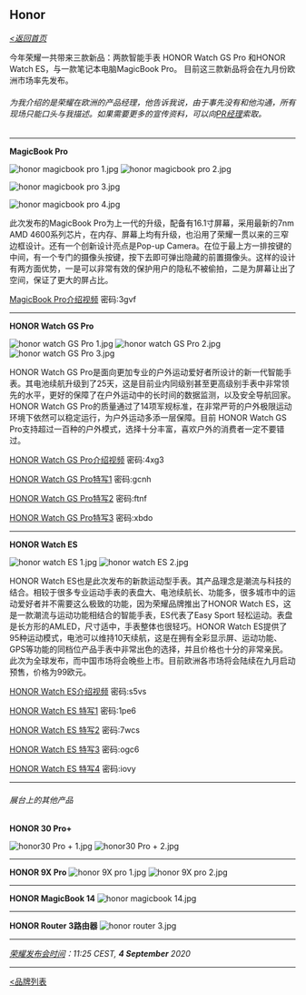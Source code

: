 ## Honor ## 

_[<返回首页](https://github.com/Jeremiah-Y/IFA2020/blob/master/IFA%202020%20%E6%8A%A5%E9%81%93%E8%AE%A1%E5%88%92/IFA2020%20%E6%8A%A5%E9%81%93%E8%AE%A1%E5%88%92.md)_

今年荣耀一共带来三款新品：两款智能手表 HONOR Watch GS Pro 和HONOR Watch ES，与一款笔记本电脑MagicBook Pro。 目前这三款新品将会在九月份欧洲市场率先发布。

###### _为我介绍的是荣耀在欧洲的产品经理，他告诉我说，由于事先没有和他沟通，所有现场只能口头与我描述。如果需要更多的宣传资料，可以向[PR经理](https://github.com/Jeremiah-Y/IFA2020/blob/master/IFA%202020%20%E6%8A%A5%E9%81%93%E8%AE%A1%E5%88%92/img/9.5/honor%20pic%20/honor%20PR%E7%BB%8F%E7%90%86%E5%90%8D%E7%89%87.jpeg)索取。_
 
 ---
 **MagicBook Pro**
 
 ![honor magicbook pro 1.jpg](https://github.com/Jeremiah-Y/IFA2020/blob/master/IFA%202020%20%E6%8A%A5%E9%81%93%E8%AE%A1%E5%88%92/img/9.5/honor%20pic%20/honor%20magicbook%20pro%201.jpg)
 ![honor magicbook pro 2.jpg](https://github.com/Jeremiah-Y/IFA2020/blob/master/IFA%202020%20%E6%8A%A5%E9%81%93%E8%AE%A1%E5%88%92/img/9.5/honor%20pic%20/honor%20magicbook%20pro%202.jpg)
 
![honor magicbook pro 3.jpg](https://github.com/Jeremiah-Y/IFA2020/blob/master/IFA%202020%20%E6%8A%A5%E9%81%93%E8%AE%A1%E5%88%92/img/9.5/honor%20pic%20/honor%20magicbook%20pro%203.png)

![honor magicbook pro 4.jpg](https://github.com/Jeremiah-Y/IFA2020/blob/master/IFA%202020%20%E6%8A%A5%E9%81%93%E8%AE%A1%E5%88%92/img/9.5/honor%20pic%20/honor%20magicbook%20pro%204.png)
  
  此次发布的MagicBook Pro为上一代的升级，配备有16.1寸屏幕，采用最新的7nm AMD 4600系列芯片，在内存、屏幕上均有升级，也沿用了荣耀一贯以来的三窄边框设计。还有一个创新设计亮点是Pop-up Camera。在位于最上方一排按键的中间，有一个专门的摄像头按键，按下去即可弹出隐藏的前置摄像头。这样的设计有两方面优势，一是可以非常有效的保护用户的隐私不被偷拍，二是为屏幕让出了空间，保证了更大的屏占比。
  
  [MagicBook Pro介绍视频](https://pan.baidu.com/s/15d2q-k0-F7IL5HI7Eg9rVw)   密码:3gvf
 
 ---
 **HONOR Watch GS Pro**
 
 ![honor watch GS Pro 1.jpg](https://github.com/Jeremiah-Y/IFA2020/blob/master/IFA%202020%20%E6%8A%A5%E9%81%93%E8%AE%A1%E5%88%92/img/9.5/honor%20pic%20/honor%20watch%20GS%20Pro%201.jpg)
 ![honor watch GS Pro 2.jpg](https://github.com/Jeremiah-Y/IFA2020/blob/master/IFA%202020%20%E6%8A%A5%E9%81%93%E8%AE%A1%E5%88%92/img/9.5/honor%20pic%20/honor%20watch%20GS%20Pro%202.jpg)
 ![honor watch GS Pro 3.jpg](https://github.com/Jeremiah-Y/IFA2020/blob/master/IFA%202020%20%E6%8A%A5%E9%81%93%E8%AE%A1%E5%88%92/img/9.5/honor%20pic%20/honor%20watch%20GS%20Pro%203.jpg)
 
 HONOR Watch GS Pro是面向更加专业的户外运动爱好者所设计的新一代智能手表。其电池续航升级到了25天，这是目前业内同级别甚至更高级别手表中非常领先的水平，更好的保障了在户外运动中的长时间的数据监测，以及安全导航回家。 HONOR Watch GS Pro的质量通过了14项军规标准，在非常严苛的户外极限运动环境下依然可以稳定运行，为户外运动多添一层保障。目前 HONOR Watch GS Pro支持超过一百种的户外模式，选择十分丰富，喜欢户外的消费者一定不要错过。
 
 [HONOR Watch GS Pro介绍视频](https://pan.baidu.com/s/1Z7b-OJLqFwY8Fl45sAbzIg)   密码:4xg3
 
 [HONOR Watch GS Pro特写1](https://pan.baidu.com/s/1WpS_-mLaaGiFr6Kgdf2b9Q)   密码:gcnh
 
 [HONOR Watch GS Pro特写2](https://pan.baidu.com/s/1d8SX4A1TO2JmFHkhtrLLzw)   密码:ftnf
 
  [HONOR Watch GS Pro特写3](https://pan.baidu.com/s/1605eYEZgTcKzbCVKlo99uA)   密码:xbdo
 
 ---
 
  **HONOR Watch ES**
 
![honor watch ES 1.jpg](https://github.com/Jeremiah-Y/IFA2020/blob/master/IFA%202020%20%E6%8A%A5%E9%81%93%E8%AE%A1%E5%88%92/img/9.5/honor%20pic%20/honor%20watch%20ES%201.jpg)
![honor watch ES 2.jpg](https://github.com/Jeremiah-Y/IFA2020/blob/master/IFA%202020%20%E6%8A%A5%E9%81%93%E8%AE%A1%E5%88%92/img/9.5/honor%20pic%20/honor%20watch%20ES%202.jpg)
  
HONOR Watch ES也是此次发布的新款运动型手表。其产品理念是潮流与科技的结合。相较于很多专业运动手表的表盘大、电池续航长、功能多，很多城市中的运动爱好者并不需要这么极致的功能，因为荣耀品牌推出了HONOR Watch ES，这是一款潮流与运动功能相结合的智能手表，ES代表了Easy Sport 轻松运动。表盘是长方形的AMLED，尺寸适中，手表整体也很轻巧。HONOR Watch ES提供了95种运动模式，电池可以维持10天续航，这是在拥有全彩显示屏、运动功能、GPS等功能的同档位产品手表中非常出色的选择，并且价格也十分的非常亲民。此次为全球发布，而中国市场将会晚些上市。目前欧洲各市场将会陆续在九月启动预售，价格为99欧元。 
  
[HONOR Watch ES介绍视频](https://pan.baidu.com/s/1wa82aF2M9g2Fv3lXmp65dw)  密码:s5vs
  
  
[HONOR Watch ES 特写1](https://pan.baidu.com/s/1u6oywW9akjMt_vVfoIXrgQ)  密码:1pe6

[HONOR Watch ES 特写2](https://pan.baidu.com/s/122q3ZcxqAUuxO6BTtzkwlg)   密码:7wcs

[HONOR Watch ES 特写3](https://pan.baidu.com/s/1OT_SBQ51D77xdmRyqei4wg)   密码:ogc6

[HONOR Watch ES 特写4](https://pan.baidu.com/s/1yPcUixxs_6T3CMXX4Carvg)  密码:iovy

---
###### _展台上的其他产品_

**HONOR 30 Pro+**

![honor30 Pro + 1.jpg](https://github.com/Jeremiah-Y/IFA2020/blob/master/IFA%202020%20%E6%8A%A5%E9%81%93%E8%AE%A1%E5%88%92/img/9.5/honor%20pic%20/honor30%20Pro%20%2B%201.jpg)
![honor30 Pro + 2.jpg](https://github.com/Jeremiah-Y/IFA2020/blob/master/IFA%202020%20%E6%8A%A5%E9%81%93%E8%AE%A1%E5%88%92/img/9.5/honor%20pic%20/honor30%20Pro%20%2B%202.jpg)

---

**HONOR 9X Pro**
![honor 9X pro 1.jpg](https://github.com/Jeremiah-Y/IFA2020/blob/master/IFA%202020%20%E6%8A%A5%E9%81%93%E8%AE%A1%E5%88%92/img/9.5/honor%20pic%20/honor%209X%20pro%201.jpg)
![honor 9X pro 2.jpg](https://github.com/Jeremiah-Y/IFA2020/blob/master/IFA%202020%20%E6%8A%A5%E9%81%93%E8%AE%A1%E5%88%92/img/9.5/honor%20pic%20/honor%209X%20pro%202.jpg)

---

**HONOR MagicBook 14**
![honor magicbook 14.jpg](https://github.com/Jeremiah-Y/IFA2020/blob/master/IFA%202020%20%E6%8A%A5%E9%81%93%E8%AE%A1%E5%88%92/img/9.5/honor%20pic%20/honor%20magicbook%2014.jpg)

---

**HONOR Router 3路由器**
![honor router 3.jpg](https://github.com/Jeremiah-Y/IFA2020/blob/master/IFA%202020%20%E6%8A%A5%E9%81%93%E8%AE%A1%E5%88%92/img/9.5/honor%20pic%20/honor%20router%203.jpg)

 ---
 _[荣耀发布会时间](https://xtended.ifa-berlin.com/events/program)：11:25 CEST, **4 September** 2020_
 
 ---

[<品牌列表](https://github.com/Jeremiah-Y/IFA2020/blob/master/IFA%202020%20%E6%8A%A5%E9%81%93%E8%AE%A1%E5%88%92/4%20IFA%202020%20%E5%93%81%E7%89%8C%E5%88%97%E8%A1%A8.md)

 
 
 


